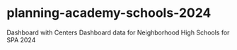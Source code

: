 # planning-academy-schools-2024
Dashboard with Centers Dashboard data for Neighborhood High Schools for SPA 2024
